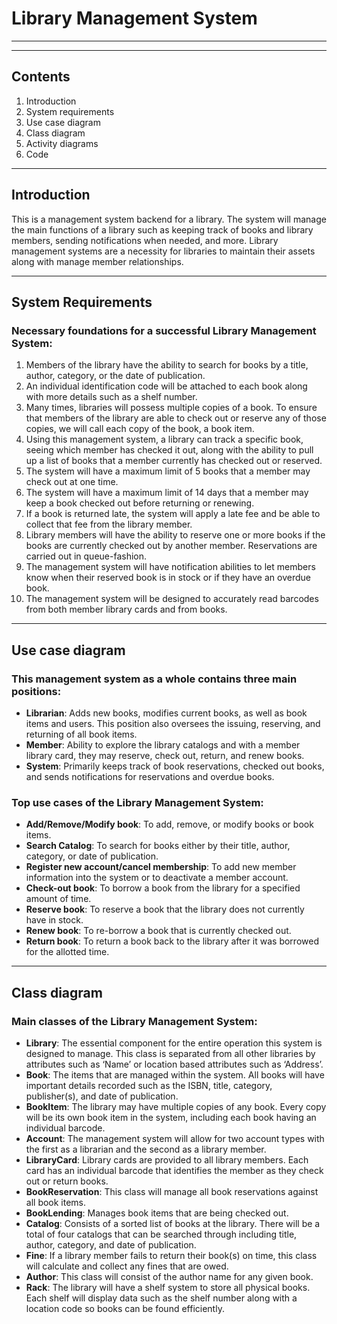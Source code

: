 # Library Management System
---
---

## Contents
1. Introduction
2. System requirements
3. Use case diagram
4. Class diagram
5. Activity diagrams
6. Code
***
## Introduction

This is a management system backend for a library. The system will manage the main functions of a library such as keeping track of books and library members, sending notifications when needed, and more. Library management systems are a necessity for libraries to maintain their assets along with manage member relationships.
***
## System Requirements

### Necessary foundations for a successful Library Management System:

1. Members of the library have the ability to search for books by a title, author, category, or the date of publication.
2. An individual identification code will be attached to each book along with more details such as a shelf number.
3. Many times, libraries will possess multiple copies of a book. To ensure that members of the library are able to check out or reserve any of those copies, we will call each copy of the book, a book item.
4. Using this management system, a library can track a specific book, seeing which member has checked it out, along with the ability to pull up a list of books that a member currently has checked out or reserved.
5. The system will have a maximum limit of 5 books that a member may check out at one time.
6. The system will have a maximum limit of 14 days that a member may keep a book checked out before returning or renewing.
7. If a book is returned late, the system will apply a late fee and be able to collect that fee from the library member.
8. Library members will have the ability to reserve one or more books if the books are currently checked out by another member. Reservations are carried out in queue-fashion.
9. The management system will have notification abilities to let members know when their reserved book is in stock or if they have an overdue book.
10. The management system will be designed to accurately read barcodes from both member library cards and from books.

***
## Use case diagram

### This management system as a whole contains three main positions:

* **Librarian**: Adds new books, modifies current books, as well as book items and users. This position also oversees the issuing, reserving, and returning of all book items.
* **Member**: Ability to explore the library catalogs and with a member library card, they may reserve, check out, return, and renew books.
* **System**: Primarily keeps track of book reservations, checked out books, and sends notifications for reservations and overdue books. 

### Top use cases of the Library Management System:

* **Add/Remove/Modify book**: To add, remove, or modify books or book items.
* **Search Catalog**: To search for books either by their title, author, category, or date of publication.
* **Register new account/cancel membership**: To add new member information into the system or to deactivate a member account.
* **Check-out book**: To borrow a book from the library for a specified amount of time.
* **Reserve book**: To reserve a book that the library does not currently have in stock.
* **Renew book**: To re-borrow a book that is currently checked out.
* **Return book**: To return a book back to the library after it was borrowed for the allotted time.
***

## Class diagram

### Main classes of the Library Management System:

* **Library**: The essential component for the entire operation this system is designed to manage. This class is separated from all other libraries by attributes such as ‘Name’ or location based attributes such as ‘Address’.
* **Book**: The items that are managed within the system. All books will have important details recorded such as the ISBN, title, category, publisher(s), and date of publication.
* **BookItem**: The library may have multiple copies of any book. Every copy will be its own book item in the system, including each book having an individual barcode.
* **Account**: The management system will allow for two account types with the first as a librarian and the second as a library member.
* **LibraryCard**: Library cards are provided to all library members. Each card has an individual barcode that identifies the member as they check out or return books.
* **BookReservation**: This class will manage all book reservations against all book items.
* **BookLending**: Manages book items that are being checked out.
* **Catalog**: Consists of a sorted list of books at the library. There will be a total of four catalogs that can be searched through including title, author, category, and date of publication.
* **Fine**: If a library member fails to return their book(s) on time, this class will calculate and collect any fines that are owed.
* **Author**: This class will consist of the author name for any given book.
* **Rack**: The library will have a shelf system to store all physical books. Each shelf will display data such as the shelf number along with a location code so books can be found efficiently. 
